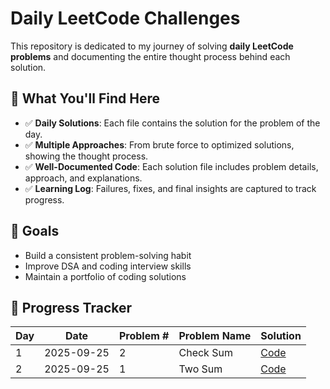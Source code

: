 # Daily LeetCode Challenges

This repository is dedicated to my journey of solving **daily LeetCode problems** and documenting the entire thought process behind each solution.

## 📌 What You'll Find Here
- ✅ **Daily Solutions**: Each file contains the solution for the problem of the day.  
- ✅ **Multiple Approaches**: From brute force to optimized solutions, showing the thought process.  
- ✅ **Well-Documented Code**: Each solution file includes problem details, approach, and explanations.  
- ✅ **Learning Log**: Failures, fixes, and final insights are captured to track progress.  

## 🎯 Goals
- Build a consistent problem-solving habit
- Improve DSA and coding interview skills
- Maintain a portfolio of coding solutions

## 📂 Progress Tracker
<!-- START_TABLE -->
| Day | Date | Problem # | Problem Name | Solution |
|-----|------------|-----------|--------------|----------|
| 1 | 2025-09-25 | 2 | Check Sum | [Code](2.%20Check%20Sum.py) |
| 2 | 2025-09-25 | 1 | Two Sum | [Code](1.%20Two%20Sum.py) |

<!-- END_TABLE -->
